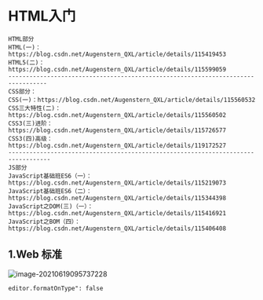 # HTML入门

```
HTML部分
HTML(一)：https://blog.csdn.net/Augenstern_QXL/article/details/115419453
HTML5(二)：https://blog.csdn.net/Augenstern_QXL/article/details/115599059
---------------------------------------------------------------------------------
CSS部分：
CSS(一)：https://blog.csdn.net/Augenstern_QXL/article/details/115560532
CSS三大特性(二)：https://blog.csdn.net/Augenstern_QXL/article/details/115560502
CSS3(三)进阶：https://blog.csdn.net/Augenstern_QXL/article/details/115726577
CSS3(四)高级：https://blog.csdn.net/Augenstern_QXL/article/details/119172527
----------------------------------------------------------------------------------
JS部分
JavaScript基础班ES6（一）：https://blog.csdn.net/Augenstern_QXL/article/details/115219073
JavaScript基础班ES6（二）：https://blog.csdn.net/Augenstern_QXL/article/details/115344398
JavaScript之DOM(三)（一）：https://blog.csdn.net/Augenstern_QXL/article/details/115416921
JavaScript之BOM（四）：https://blog.csdn.net/Augenstern_QXL/article/details/115406408
```



## 1.Web 标准

![image-20210619095737228](https://raw.githubusercontent.com/TWDH/Leetcode-From-Zero/pictures/img/image-20210619095737228.png)

 

`editor.formatOnType": false`